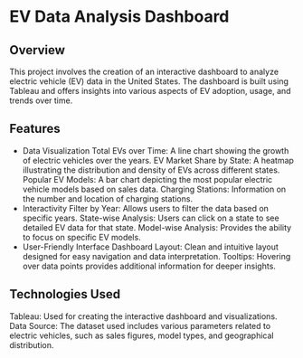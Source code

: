# EV Data Analysis Dashboard

## Overview

This project involves the creation of an interactive dashboard to analyze electric vehicle (EV) data in the United States. The dashboard is built using Tableau and offers insights into various aspects of EV adoption, usage, and trends over time.

## Features

- Data Visualization Total EVs over Time: A line chart showing the growth of electric vehicles over the years. EV Market Share by State: A heatmap illustrating the distribution and density of EVs across different states. Popular EV Models: A bar chart depicting the most popular electric vehicle models based on sales data. Charging Stations: Information on the number and location of charging stations.
- Interactivity Filter by Year: Allows users to filter the data based on specific years. State-wise Analysis: Users can click on a state to see detailed EV data for that state. Model-wise Analysis: Provides the ability to focus on specific EV models.
- User-Friendly Interface Dashboard Layout: Clean and intuitive layout designed for easy navigation and data interpretation. Tooltips: Hovering over data points provides additional information for deeper insights.
## Technologies Used

Tableau: Used for creating the interactive dashboard and visualizations. Data Source: The dataset used includes various parameters related to electric vehicles, such as sales figures, model types, and geographical distribution.
